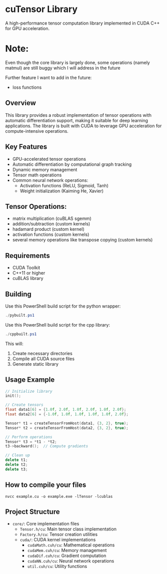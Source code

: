 # cuTensor Library

A high-performance tensor computation library implemented in CUDA C++ for GPU acceleration.

# Note:

Even though the core library is largely done, some operations (namely matmul) are still buggy which I will address in the future

Further feature I want to add in the future:
- loss functions

## Overview

This library provides a robust implementation of tensor operations with automatic differentiation support, making it suitable for deep learning applications. The library is built with CUDA to leverage GPU acceleration for compute-intensive operations.

## Key Features

- GPU-accelerated tensor operations
- Automatic differentiation by computational graph tracking
- Dynamic memory management
- Tensor math operations
- Common neural network operations:
    - Activation functions (ReLU, Sigmoid, Tanh)
    - Weight initialization (Kaiming He, Xavier)
 
## Tensor Operations:

- matrix multiplication (cuBLAS sgemm)
- addition/subtraction (custom kernels)
- hadamard product (custom kernel)
- activation functions (custom kernels)
- several memory operations like transpose copying (custom kernels)

## Requirements

- CUDA Toolkit
- C++11 or higher
- cuBLAS library

## Building

Use this PowerShell build script for the python wrapper:

```powershell
./pybuilt.ps1
```

Use this PowerShell build script for the cpp library:

```powershell
./cppbuilt.ps1
```

This will:
1. Create necessary directories
2. Compile all CUDA source files
3. Generate static library

## Usage Example

```cpp
// Initialize library
init();

// Create tensors
float data1[6] = {1.0f, 2.0f, 1.0f, 2.0f, 1.0f, 2.0f};
float data2[6] = {-1.0f, 1.0f, 1.0f, 1.0f, 1.0f, 2.0f};

Tensor* t1 = createTensorFromHost(data1, {3, 2}, true);
Tensor* t2 = createTensorFromHost(data2, {3, 2}, true);

// Perform operations
Tensor* t3 = *t1 - *t2;
t3->backward();  // Compute gradients

// Clean up
delete t1;
delete t2;
delete t3;
```

## How to compile your files

```
nvcc example.cu -o example.exe -lTensor -lcublas
```

## Project Structure

- `core/`: Core implementation files
    - `Tensor.h/cu`: Main tensor class implementation
    - `Factory.h/cu`: Tensor creation utilities
    - `cuda/`: CUDA kernel implementations
        - `cudaMath.cuh/cu`: Mathematical operations
        - `cudaMem.cuh/cu`: Memory management
        - `cudaDif.cuh/cu`: Gradient computation
        - `cudaNN.cuh/cu`: Neural network operations
        - `util.cuh/cu`: Utility functions
